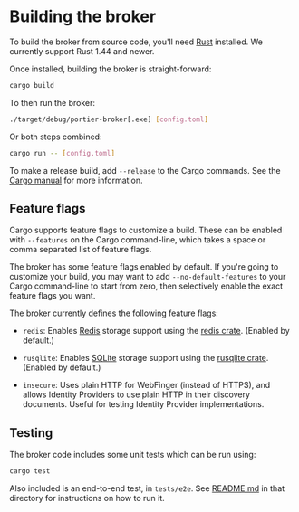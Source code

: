 # Building the broker

To build the broker from source code, you'll need [Rust] installed. We
currently support Rust 1.44 and newer.

[rust]: https://www.rust-lang.org/

Once installed, building the broker is straight-forward:

```bash
cargo build
```

To then run the broker:

```bash
./target/debug/portier-broker[.exe] [config.toml]
```

Or both steps combined:

```bash
cargo run -- [config.toml]
```

To make a release build, add `--release` to the Cargo commands. See the [Cargo
manual] for more information.

[cargo manual]: https://doc.rust-lang.org/cargo/

## Feature flags

Cargo supports feature flags to customize a build. These can be enabled with
`--features` on the Cargo command-line, which takes a space or comma separated
list of feature flags.

The broker has some feature flags enabled by default. If you're going to
customize your build, you may want to add `--no-default-features` to your Cargo
command-line to start from zero, then selectively enable the exact feature
flags you want.

The broker currently defines the following feature flags:

- `redis`: Enables [Redis] storage support using the [redis crate]. (Enabled by
  default.)

- `rusqlite`: Enables [SQLite] storage support using the [rusqlite crate].
  (Enabled by default.)

- `insecure`: Uses plain HTTP for WebFinger (instead of HTTPS), and allows
  Identity Providers to use plain HTTP in their discovery documents. Useful for
  testing Identity Provider implementations.

[redis]: https://redis.io
[redis crate]: https://crates.io/crates/redis
[sqlite]: https://www.sqlite.org/index.html
[rusqlite crate]: https://crates.io/crates/rusqlite

## Testing

The broker code includes some unit tests which can be run using:

```bash
cargo test
```

Also included is an end-to-end test, in `tests/e2e`. See [README.md] in that
directory for instructions on how to run it.

[readme.md]: https://github.com/portier/portier-broker/blob/master/tests/e2e/README.md
